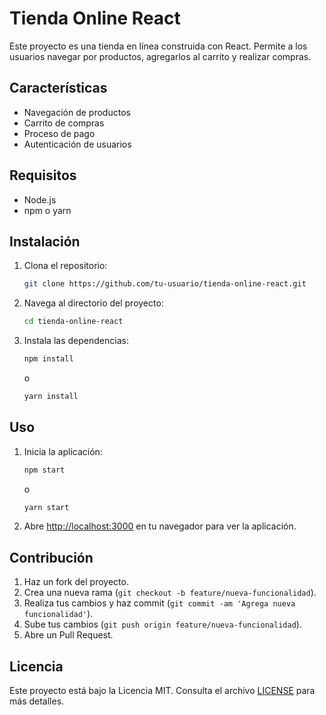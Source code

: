 # Tienda Online React

Este proyecto es una tienda en línea construida con React. Permite a los usuarios navegar por productos, agregarlos al carrito y realizar compras.

## Características

- Navegación de productos
- Carrito de compras
- Proceso de pago
- Autenticación de usuarios

## Requisitos

- Node.js
- npm o yarn

## Instalación

1. Clona el repositorio:
    ```bash
    git clone https://github.com/tu-usuario/tienda-online-react.git
    ```
2. Navega al directorio del proyecto:
    ```bash
    cd tienda-online-react
    ```
3. Instala las dependencias:
    ```bash
    npm install
    ```
    o
    ```bash
    yarn install
    ```

## Uso

1. Inicia la aplicación:
    ```bash
    npm start
    ```
    o
    ```bash
    yarn start
    ```
2. Abre [http://localhost:3000](http://localhost:3000) en tu navegador para ver la aplicación.

## Contribución

1. Haz un fork del proyecto.
2. Crea una nueva rama (`git checkout -b feature/nueva-funcionalidad`).
3. Realiza tus cambios y haz commit (`git commit -am 'Agrega nueva funcionalidad'`).
4. Sube tus cambios (`git push origin feature/nueva-funcionalidad`).
5. Abre un Pull Request.

## Licencia

Este proyecto está bajo la Licencia MIT. Consulta el archivo [LICENSE](LICENSE) para más detalles.